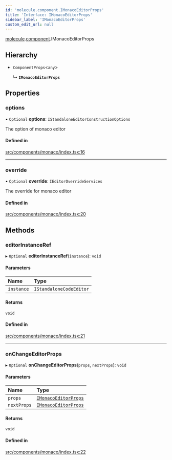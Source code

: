 ```yaml
---
id: 'molecule.component.IMonacoEditorProps'
title: 'Interface: IMonacoEditorProps'
sidebar_label: 'IMonacoEditorProps'
custom_edit_url: null
---
```


[molecule](../namespaces/molecule).[component](../namespaces/molecule.component).IMonacoEditorProps

## Hierarchy

-   `ComponentProps`<`any`\>

    ↳ **`IMonacoEditorProps`**

## Properties

### options

• `Optional` **options**: `IStandaloneEditorConstructionOptions`

The option of monaco editor

#### Defined in

[src/components/monaco/index.tsx:16](https://github.com/DTStack/molecule/blob/b5324fcf/src/components/monaco/index.tsx#L16)

---

### override

• `Optional` **override**: `IEditorOverrideServices`

The override for monaco editor

#### Defined in

[src/components/monaco/index.tsx:20](https://github.com/DTStack/molecule/blob/b5324fcf/src/components/monaco/index.tsx#L20)

## Methods

### editorInstanceRef

▸ `Optional` **editorInstanceRef**(`instance`): `void`

#### Parameters

| Name       | Type                    |
| :--------- | :---------------------- |
| `instance` | `IStandaloneCodeEditor` |

#### Returns

`void`

#### Defined in

[src/components/monaco/index.tsx:21](https://github.com/DTStack/molecule/blob/b5324fcf/src/components/monaco/index.tsx#L21)

---

### onChangeEditorProps

▸ `Optional` **onChangeEditorProps**(`props`, `nextProps`): `void`

#### Parameters

| Name        | Type                                                          |
| :---------- | :------------------------------------------------------------ |
| `props`     | [`IMonacoEditorProps`](molecule.component.IMonacoEditorProps) |
| `nextProps` | [`IMonacoEditorProps`](molecule.component.IMonacoEditorProps) |

#### Returns

`void`

#### Defined in

[src/components/monaco/index.tsx:22](https://github.com/DTStack/molecule/blob/b5324fcf/src/components/monaco/index.tsx#L22)
